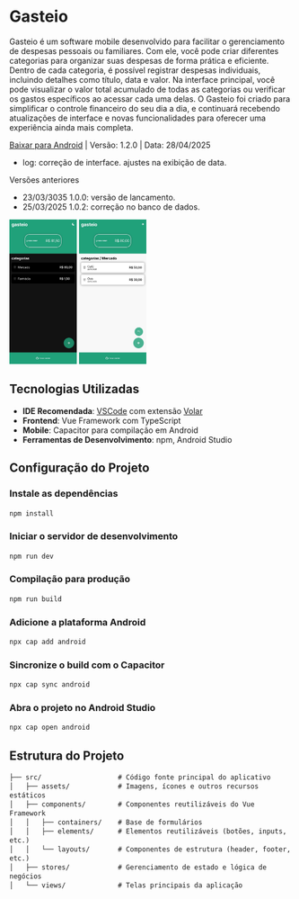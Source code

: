 # Gasteio

Gasteio é um software mobile desenvolvido para facilitar o gerenciamento de despesas pessoais ou familiares. Com ele, você pode criar diferentes categorias para organizar suas despesas de forma prática e eficiente. Dentro de cada categoria, é possível registrar despesas individuais, incluindo detalhes como título, data e valor. Na interface principal, você pode visualizar o valor total acumulado de todas as categorias ou verificar os gastos específicos ao acessar cada uma delas. 
O Gasteio foi criado para simplificar o controle financeiro do seu dia a dia, e continuará recebendo atualizações de interface e novas funcionalidades para oferecer uma experiência ainda mais completa.

[Baixar para Android](https://www.mediafire.com/file/2spx5sktaxhga7p/Gasteio.apk/file)
| Versão: 1.2.0 | Data: 28/04/2025
- log: correção de interface. ajustes na exibição de data.

<span>Versões anteriores</span>

- 23/03/3035 1.0.0: versão de lancamento.
- 25/03/2025 1.0.2: correção no banco de dados.

<div>
    <img width=120 src="./resources/1742701013127.jpg" />    
    <img width=120 src="./resources/1742701012885.jpg" />
</div>

## Tecnologias Utilizadas

- **IDE Recomendada**: [VSCode](https://code.visualstudio.com/) com extensão [Volar](https://marketplace.visualstudio.com/items?itemName=Vue.volar)
- **Frontend**: Vue Framework com TypeScript
- **Mobile**: Capacitor para compilação em Android
- **Ferramentas de Desenvolvimento**: npm, Android Studio

## Configuração do Projeto

### Instale as dependências
```sh
npm install
```
### Iniciar o servidor de desenvolvimento
```sh
npm run dev
```
### Compilação para produção
```sh
npm run build
```

### Adicione a plataforma Android
```sh
npx cap add android
```
### Sincronize o build com o Capacitor
```sh
npx cap sync android
```

### Abra o projeto no Android Studio
```sh
npx cap open android
```

## Estrutura do Projeto
```
├── src/                   # Código fonte principal do aplicativo
│   ├── assets/            # Imagens, ícones e outros recursos estáticos
│   ├── components/        # Componentes reutilizáveis do Vue Framework
│   │   ├── containers/    # Base de formulários
│   │   ├── elements/      # Elementos reutilizáveis (botões, inputs, etc.)
│   │   └── layouts/       # Componentes de estrutura (header, footer, etc.)
│   ├── stores/            # Gerenciamento de estado e lógica de negócios
│   └── views/             # Telas principais da aplicação
```
